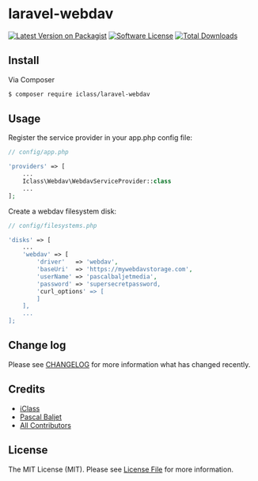 # laravel-webdav

[![Latest Version on Packagist][ico-version]][link-packagist]
[![Software License][ico-license]](LICENSE.md)
[![Total Downloads][ico-downloads]][link-downloads]

## Install

Via Composer

``` bash
$ composer require iclass/laravel-webdav
```

## Usage

Register the service provider in your app.php config file:

``` php
// config/app.php

'providers' => [
    ...
    Iclass\Webdav\WebdavServiceProvider::class
    ...
];
```

Create a webdav filesystem disk:

``` php
// config/filesystems.php

'disks' => [
	...
	'webdav' => [
	    'driver'   => 'webdav',
	    'baseUri'  => 'https://mywebdavstorage.com',
	    'userName' => 'pascalbaljetmedia',
	    'password' => 'supersecretpassword,
	    'curl_options' => [
	    ]
	],
	...
];
```

## Change log

Please see [CHANGELOG](CHANGELOG.md) for more information what has changed recently.

## Credits

- [iClass][link-author]
- [Pascal Baljet][link-upstream-author]
- [All Contributors][link-contributors]

## License

The MIT License (MIT). Please see [License File](LICENSE.md) for more information.

[ico-version]: https://img.shields.io/packagist/v/pbmedia/laravel-webdav.svg?style=flat-square
[ico-license]: https://img.shields.io/badge/license-MIT-brightgreen.svg?style=flat-square
[ico-downloads]: https://img.shields.io/packagist/dt/pbmedia/laravel-webdav.svg?style=flat-square

[link-packagist]: https://packagist.org/packages/iclass/laravel-webdav
[link-downloads]: https://packagist.org/packages/iclass/laravel-webdav
[link-author]: https://github.com/pascalbaljet
[link-upstream-author]: https://github.com/pascalbaljet
[link-contributors]: ../../contributors
